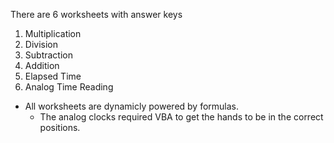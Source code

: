 There are 6 worksheets with answer keys
  1. Multiplication
  2. Division
  3. Subtraction
  4. Addition
  5. Elapsed Time
  6. Analog Time Reading

- All worksheets are dynamicly powered by formulas.
  - The analog clocks required VBA to get the hands to be in the correct positions.
